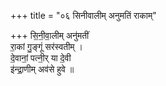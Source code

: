 +++
title = "०६ सिनीवालीम् अनुमतिं राकाम्"

+++
सि॒नी॒वा॒लीम् अनु॑मतीं  
रा॒कां गु॒ङ्गूं सर॑स्वतीम् ।  
दे॒वानां॒ पत्नी॒र् या दे॒वी  
इ॑न्द्रा॒णीम् अव॑से हुवे ॥